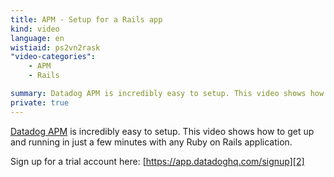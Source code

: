 ```yaml
---
title: APM - Setup for a Rails app
kind: video
language: en
wistiaid: ps2vn2rask
"video-categories":
    - APM
    - Rails

summary: Datadog APM is incredibly easy to setup. This video shows how to get up and running in just a few minutes with any Ruby on Rails application.
private: true
---
```

[Datadog APM][1] is incredibly easy to setup. This video shows how to get up and running in just a few minutes with any Ruby on Rails application.

Sign up for a trial account here: [https://app.datadoghq.com/signup][2]

[1]: /tracing
[2]: https://app.datadoghq.com/signup
